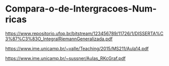 # Compara-o-de-Intergracoes-Num-ricas


https://www.repositorio.ufop.br/bitstream/123456789/11726/1/DISSERTA%C3%87%C3%83O_IntegralRiemannGeneralizada.pdf

https://www.ime.unicamp.br/~valle/Teaching/2015/MS211/Aula14.pdf

https://www.ime.unicamp.br/~sussner/Aulas_RKcGraf.pdf
